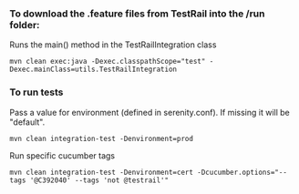 
### To download the .feature files from TestRail into the /run folder:
Runs the main() method in the TestRailIntegration class
```
mvn clean exec:java -Dexec.classpathScope="test" -Dexec.mainClass=utils.TestRailIntegration
```


### To run tests

Pass a value for environment (defined in serenity.conf). If missing it will be "default".
```
mvn clean integration-test -Denvironment=prod
```

Run specific cucumber tags
```
mvn clean integration-test -Denvironment=cert -Dcucumber.options="--tags '@C392040' --tags 'not @testrail'" 
```